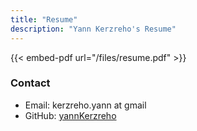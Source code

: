 ```yaml
---
title: "Resume"
description: "Yann Kerzreho's Resume"
---
```


{{< embed-pdf url="/files/resume.pdf" >}}

### Contact
- Email: kerzreho.yann at gmail
- GitHub: [yannKerzreho](https://github.com/yannKerzreho)